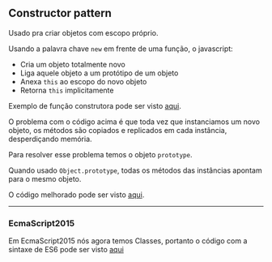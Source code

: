 ## Constructor pattern

Usado pra criar objetos com escopo próprio.

Usando a palavra chave `new` em frente de uma função, o javascript: 

- Cria um objeto totalmente novo
- Liga aquele objeto a um protótipo de um objeto
- Anexa `this` ao escopo do novo objeto
- Retorna `this` implicitamente

Exemplo de função construtora pode ser visto [aqui]('./1.example.js).

O problema com o código acima é que toda vez que instanciamos um novo objeto, os métodos são copiados e replicados em cada instância, desperdiçando memória. 

Para resolver esse problema temos o objeto `prototype`.

Quando usado `Object.prototype`, todas os métodos das instâncias apontam para o mesmo objeto.

O código melhorado pode ser visto [aqui](./2.example.js).

---

### EcmaScript2015

Em EcmaScript2015 nós agora temos Classes, portanto o código com a sintaxe de ES6 pode ser visto [aqui](./3.example.js)
